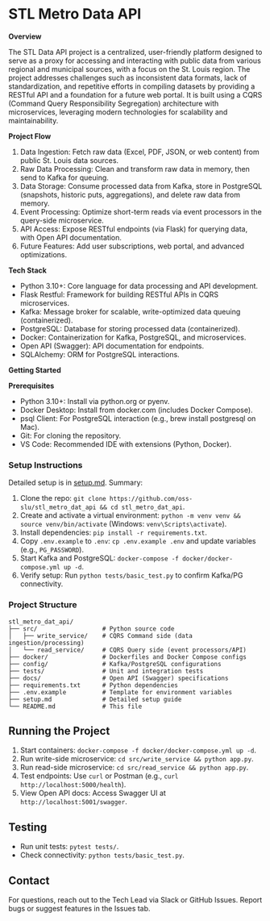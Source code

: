 # STL Metro Data API
**Overview**

The STL Data API project is a centralized, user-friendly platform designed to serve as a proxy for accessing and interacting with public data from various regional and municipal sources, with a focus on the St. Louis region. The project addresses challenges such as inconsistent data formats, lack of standardization, and repetitive efforts in compiling datasets by providing a RESTful API and a foundation for a future web portal. It is built using a CQRS (Command Query Responsibility Segregation) architecture with microservices, leveraging modern technologies for scalability and maintainability.

**Project Flow**

1. Data Ingestion: Fetch raw data (Excel, PDF, JSON, or web content) from public St. Louis data sources.
2. Raw Data Processing: Clean and transform raw data in memory, then send to Kafka for queuing.
3. Data Storage: Consume processed data from Kafka, store in PostgreSQL (snapshots, historic puts, aggregations), and delete raw data from memory.
4. Event Processing: Optimize short-term reads via event processors in the query-side microservice.
5. API Access: Expose RESTful endpoints (via Flask) for querying data, with Open API documentation.
6. Future Features: Add user subscriptions, web portal, and advanced optimizations.

**Tech Stack**

- Python 3.10+: Core language for data processing and API development.
- Flask Restful: Framework for building RESTful APIs in CQRS microservices.
- Kafka: Message broker for scalable, write-optimized data queuing (containerized).
- PostgreSQL: Database for storing processed data (containerized).
- Docker: Containerization for Kafka, PostgreSQL, and microservices.
- Open API (Swagger): API documentation for endpoints.
- SQLAlchemy: ORM for PostgreSQL interactions.

**Getting Started**

**Prerequisites**

- Python 3.10+: Install via python.org or pyenv.
- Docker Desktop: Install from docker.com (includes Docker Compose).
- psql Client: For PostgreSQL interaction (e.g., brew install postgresql on Mac).
- Git: For cloning the repository.
- VS Code: Recommended IDE with extensions (Python, Docker).

### Setup Instructions
Detailed setup is in [setup.md](./setup.md). Summary:
1. Clone the repo: `git clone https://github.com/oss-slu/stl_metro_dat_api && cd stl_metro_dat_api`.
2. Create and activate a virtual environment: `python -m venv venv && source venv/bin/activate` (Windows: `venv\Scripts\activate`).
3. Install dependencies: `pip install -r requirements.txt`.
4. Copy `.env.example` to `.env`: `cp .env.example .env` and update variables (e.g., `PG_PASSWORD`).
5. Start Kafka and PostgreSQL: `docker-compose -f docker/docker-compose.yml up -d`.
6. Verify setup: Run `python tests/basic_test.py` to confirm Kafka/PG connectivity.

### Project Structure
```
stl_metro_dat_api/
├── src/                  # Python source code
│   ├── write_service/    # CQRS Command side (data ingestion/processing)
│   └── read_service/     # CQRS Query side (event processors/API)
├── docker/               # Dockerfiles and Docker Compose configs
├── config/               # Kafka/PostgreSQL configurations
├── tests/                # Unit and integration tests
├── docs/                 # Open API (Swagger) specifications
├── requirements.txt      # Python dependencies
├── .env.example          # Template for environment variables
├── setup.md              # Detailed setup guide
└── README.md             # This file
```

## Running the Project
1. Start containers: `docker-compose -f docker/docker-compose.yml up -d`.
2. Run write-side microservice: `cd src/write_service && python app.py`.
3. Run read-side microservice: `cd src/read_service && python app.py`.
4. Test endpoints: Use `curl` or Postman (e.g., `curl http://localhost:5000/health`).
5. View Open API docs: Access Swagger UI at `http://localhost:5001/swagger`.

## Testing
- Run unit tests: `pytest tests/`.
- Check connectivity: `python tests/basic_test.py`.

## Contact
For questions, reach out to the Tech Lead via Slack or GitHub Issues. Report bugs or suggest features in the Issues tab.